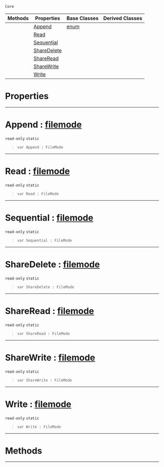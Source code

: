  `Core`

|Methods|Properties|Base Classes|Derived Classes|
|---|---|---|---|
| |[Append](filemode.md#append-zilch-engine-docum)|[enum](enum.md)| |
| |[Read](filemode.md#read-zilch-engine-documen)| | |
| |[Sequential](filemode.md#sequential-zilch-engine-d)| | |
| |[ShareDelete](filemode.md#sharedelete-zilch-engine)| | |
| |[ShareRead](filemode.md#shareread-zilch-engine-do)| | |
| |[ShareWrite](filemode.md#sharewrite-zilch-engine-d)| | |
| |[Write](filemode.md#write-zilch-engine-docume)| | |


 #  Properties


---  
 #  Append : [filemode](filemode.md)

 `read-only` `static`

> 
> ```TS:Nada
> var Append : FileMode


---  
 #  Read : [filemode](filemode.md)

 `read-only` `static`

> 
> ```TS:Nada
> var Read : FileMode


---  
 #  Sequential : [filemode](filemode.md)

 `read-only` `static`

> 
> ```TS:Nada
> var Sequential : FileMode


---  
 #  ShareDelete : [filemode](filemode.md)

 `read-only` `static`

> 
> ```TS:Nada
> var ShareDelete : FileMode


---  
 #  ShareRead : [filemode](filemode.md)

 `read-only` `static`

> 
> ```TS:Nada
> var ShareRead : FileMode


---  
 #  ShareWrite : [filemode](filemode.md)

 `read-only` `static`

> 
> ```TS:Nada
> var ShareWrite : FileMode


---  
 #  Write : [filemode](filemode.md)

 `read-only` `static`

> 
> ```TS:Nada
> var Write : FileMode


---  
 #  Methods


---  
 

 